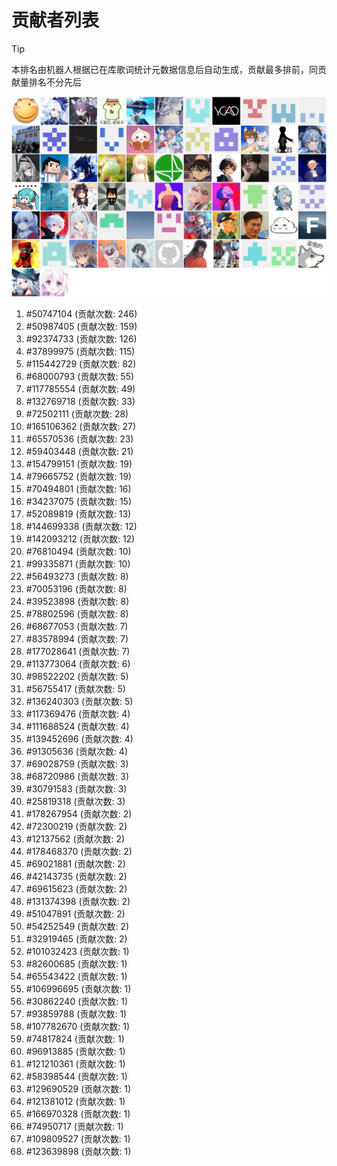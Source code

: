 # 贡献者列表

> [!TIP]
> 本排名由机器人根据已在库歌词统计元数据信息后自动生成，贡献最多排前，同贡献量排名不分先后

![贡献者头像画廊](./CONTRIBUTORS.svg)

1. #50747104 (贡献次数: 246)
2. #50987405 (贡献次数: 159)
3. #92374733 (贡献次数: 126)
4. #37899975 (贡献次数: 115)
5. #115442729 (贡献次数: 82)
6. #68000793 (贡献次数: 55)
7. #117785554 (贡献次数: 49)
8. #132769718 (贡献次数: 33)
9. #72502111 (贡献次数: 28)
10. #165106362 (贡献次数: 27)
11. #65570536 (贡献次数: 23)
12. #59403448 (贡献次数: 21)
13. #154799151 (贡献次数: 19)
14. #79665752 (贡献次数: 19)
15. #70494801 (贡献次数: 16)
16. #34237075 (贡献次数: 15)
17. #52089819 (贡献次数: 13)
18. #144699338 (贡献次数: 12)
19. #142093212 (贡献次数: 12)
20. #76810494 (贡献次数: 10)
21. #99335871 (贡献次数: 10)
22. #56493273 (贡献次数: 8)
23. #70053196 (贡献次数: 8)
24. #39523898 (贡献次数: 8)
25. #78802596 (贡献次数: 8)
26. #68677053 (贡献次数: 7)
27. #83578994 (贡献次数: 7)
28. #177028641 (贡献次数: 7)
29. #113773064 (贡献次数: 6)
30. #98522202 (贡献次数: 5)
31. #56755417 (贡献次数: 5)
32. #136240303 (贡献次数: 5)
33. #117369476 (贡献次数: 4)
34. #111688524 (贡献次数: 4)
35. #139452696 (贡献次数: 4)
36. #91305636 (贡献次数: 4)
37. #69028759 (贡献次数: 3)
38. #68720986 (贡献次数: 3)
39. #30791583 (贡献次数: 3)
40. #25819318 (贡献次数: 3)
41. #178267954 (贡献次数: 2)
42. #72300219 (贡献次数: 2)
43. #12137562 (贡献次数: 2)
44. #178468370 (贡献次数: 2)
45. #69021881 (贡献次数: 2)
46. #42143735 (贡献次数: 2)
47. #69615623 (贡献次数: 2)
48. #131374398 (贡献次数: 2)
49. #51047891 (贡献次数: 2)
50. #54252549 (贡献次数: 2)
51. #32919465 (贡献次数: 2)
52. #101032423 (贡献次数: 1)
53. #82600685 (贡献次数: 1)
54. #65543422 (贡献次数: 1)
55. #106996695 (贡献次数: 1)
56. #30862240 (贡献次数: 1)
57. #93859788 (贡献次数: 1)
58. #107782670 (贡献次数: 1)
59. #74817824 (贡献次数: 1)
60. #96913885 (贡献次数: 1)
61. #121210361 (贡献次数: 1)
62. #58398544 (贡献次数: 1)
63. #129690529 (贡献次数: 1)
64. #121381012 (贡献次数: 1)
65. #166970328 (贡献次数: 1)
66. #74950717 (贡献次数: 1)
67. #109809527 (贡献次数: 1)
68. #123639898 (贡献次数: 1)
